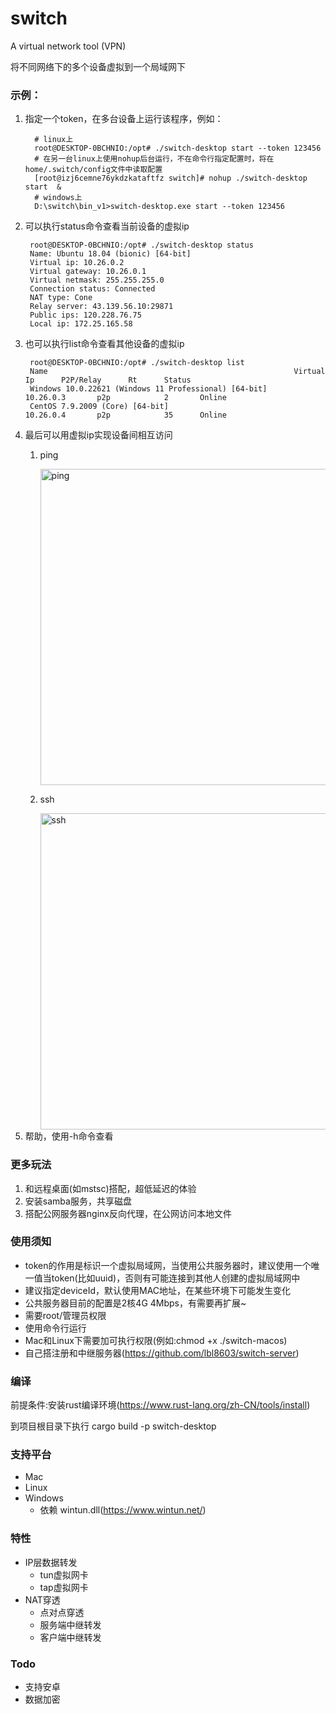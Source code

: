 # switch
 A virtual network tool (VPN)

将不同网络下的多个设备虚拟到一个局域网下


### 示例：

1. 指定一个token，在多台设备上运行该程序，例如：
    ```shell
      # linux上
      root@DESKTOP-0BCHNIO:/opt# ./switch-desktop start --token 123456
      # 在另一台linux上使用nohup后台运行，不在命令行指定配置时，将在home/.switch/config文件中读取配置
      [root@izj6cemne76ykdzkataftfz switch]# nohup ./switch-desktop start  &
      # windows上
      D:\switch\bin_v1>switch-desktop.exe start --token 123456
    ```
2. 可以执行status命令查看当前设备的虚拟ip
   ```shell
    root@DESKTOP-0BCHNIO:/opt# ./switch-desktop status
    Name: Ubuntu 18.04 (bionic) [64-bit]
    Virtual ip: 10.26.0.2
    Virtual gateway: 10.26.0.1
    Virtual netmask: 255.255.255.0
    Connection status: Connected
    NAT type: Cone
    Relay server: 43.139.56.10:29871
    Public ips: 120.228.76.75
    Local ip: 172.25.165.58
    ```
3. 也可以执行list命令查看其他设备的虚拟ip
   ```shell
    root@DESKTOP-0BCHNIO:/opt# ./switch-desktop list
    Name                                                       Virtual Ip      P2P/Relay      Rt      Status
    Windows 10.0.22621 (Windows 11 Professional) [64-bit]      10.26.0.3       p2p            2       Online
    CentOS 7.9.2009 (Core) [64-bit]                            10.26.0.4       p2p            35      Online
    ```
4. 最后可以用虚拟ip实现设备间相互访问
   1. ping

      <img width="506" alt="ping" src="https://raw.githubusercontent.com/lbl8603/switch/dev/documents/img/ping.jpg">
   2. ssh
   
      <img width="506" alt="ssh" src="https://raw.githubusercontent.com/lbl8603/switch/dev/documents/img/ssh.jpg">
5. 帮助，使用-h命令查看

### 更多玩法

1. 和远程桌面(如mstsc)搭配，超低延迟的体验
2. 安装samba服务，共享磁盘
3. 搭配公网服务器nginx反向代理，在公网访问本地文件


### 使用须知
- token的作用是标识一个虚拟局域网，当使用公共服务器时，建议使用一个唯一值当token(比如uuid)，否则有可能连接到其他人创建的虚拟局域网中
- 建议指定deviceId，默认使用MAC地址，在某些环境下可能发生变化
- 公共服务器目前的配置是2核4G 4Mbps，有需要再扩展~
- 需要root/管理员权限
- 使用命令行运行
- Mac和Linux下需要加可执行权限(例如:chmod +x ./switch-macos)
- 自己搭注册和中继服务器(https://github.com/lbl8603/switch-server)
### 编译
 前提条件:安装rust编译环境(https://www.rust-lang.org/zh-CN/tools/install)
 
 到项目根目录下执行 cargo build -p switch-desktop
 
### 支持平台
- Mac
- Linux
- Windows
  - 依赖 wintun.dll(https://www.wintun.net/)

### 特性
- IP层数据转发
  - tun虚拟网卡
  - tap虚拟网卡
- NAT穿透
  - 点对点穿透
  - 服务端中继转发
  - 客户端中继转发

### Todo
- 支持安卓
- 数据加密

